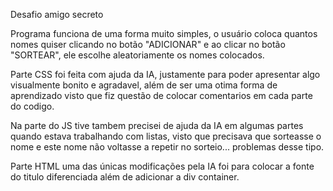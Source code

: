 Desafio amigo secreto

Programa funciona de uma forma muito simples, o usuário coloca quantos nomes quiser clicando no botão "ADICIONAR" e ao clicar no botão "SORTEAR", ele escolhe aleatoriamente os nomes colocados.

Parte CSS foi feita com ajuda da IA, justamente para poder apresentar algo visualmente bonito e agradavel, além de ser uma otima forma de aprendizado visto que fiz questão de colocar comentarios em cada parte do codigo.

Na parte do JS tive tambem precisei de ajuda da IA em algumas partes quando estava trabalhando com listas, visto que precisava que sorteasse o nome e este nome não voltasse a repetir no sorteio... problemas desse tipo.

Parte HTML uma das únicas modificações pela IA foi para colocar a fonte do titulo diferenciada além de adicionar a div container.
